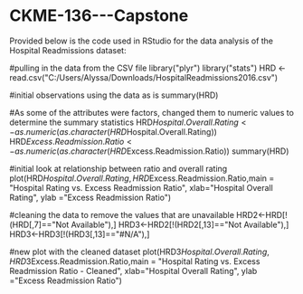 # CKME-136---Capstone

Provided below is the code used in RStudio for the data analysis of the Hospital Readmissions dataset:

#pulling in the data from the CSV file
library("plyr")
library("stats")
HRD <- read.csv("C:/Users/Alyssa/Downloads/HospitalReadmissions2016.csv")

#initial observations using the data as is
summary(HRD)

#As some of the attributes were factors, changed them to numeric values to determine the summary statistics
HRD$Hospital.Overall.Rating <- as.numeric(as.character(HRD$Hospital.Overall.Rating))
HRD$Excess.Readmission.Ratio <- as.numeric(as.character(HRD$Excess.Readmission.Ratio))
summary(HRD)

#initial look at relationship between ratio and overall rating
plot(HRD$Hospital.Overall.Rating,HRD$Excess.Readmission.Ratio,main = "Hospital Rating vs. Excess Readmission Ratio", xlab="Hospital Overall Rating", ylab ="Excess Readmission Ratio")

#cleaning the data to remove the values that are unavailable
HRD2<-HRD[!(HRD[,7]=="Not Available"),]
HRD3<-HRD2[!(HRD2[,13]=="Not Available"),]
HRD3<-HRD3[!(HRD3[,13]=="#N/A"),]

#new plot with the cleaned dataset
plot(HRD3$Hospital.Overall.Rating,HRD3$Excess.Readmission.Ratio,main = "Hospital Rating vs. Excess Readmission Ratio - Cleaned", xlab="Hospital Overall Rating", ylab ="Excess Readmission Ratio")
